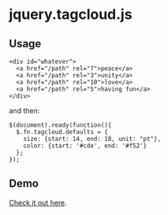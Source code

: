 jquery.tagcloud.js
==================

Usage
-----
    <div id="whatever">
      <a href="/path" rel="7">peace</a>
      <a href="/path" rel="3">unity</a>
      <a href="/path" rel="10">love</a>
      <a href="/path" rel="5">having fun</a>
    </div>

and then:

    $(document).ready(function(){
      $.fn.tagcloud.defaults = {
        size: {start: 14, end: 18, unit: "pt"},
        color: {start: '#cde', end: '#f52'}
      };
    });

Demo
----
[Check it out here](http://addywaddy.github.com/jquery.tagcloud.js/ "jquery.tagcloud.js Demo").
